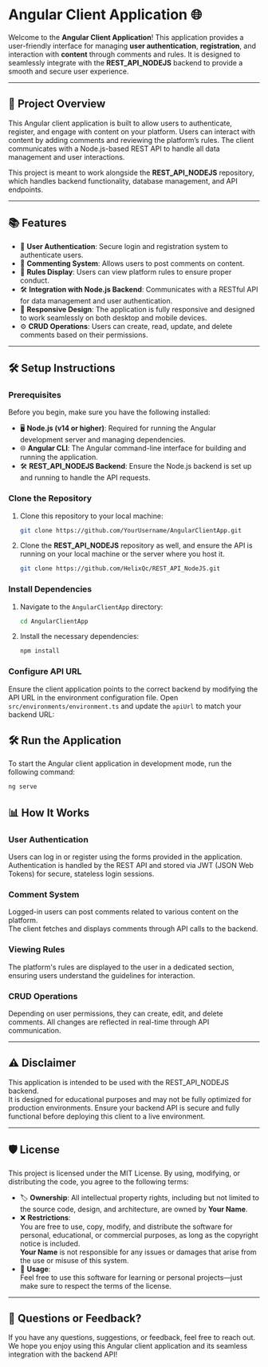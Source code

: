 # **Angular Client Application** 🌐

Welcome to the **Angular Client Application**! This application provides a user-friendly interface for managing **user authentication**, **registration**, and interaction with **content** through comments and rules. It is designed to seamlessly integrate with the **REST_API_NODEJS** backend to provide a smooth and secure user experience.

---

## 🚀 **Project Overview**

This Angular client application is built to allow users to authenticate, register, and engage with content on your platform. Users can interact with content by adding comments and reviewing the platform’s rules. The client communicates with a Node.js-based REST API to handle all data management and user interactions.

This project is meant to work alongside the **REST_API_NODEJS** repository, which handles backend functionality, database management, and API endpoints.

---

## 📚 **Features**

- 🔐 **User Authentication**: Secure login and registration system to authenticate users.
- 💬 **Commenting System**: Allows users to post comments on content.
- 📜 **Rules Display**: Users can view platform rules to ensure proper conduct.
- 🛠️ **Integration with Node.js Backend**: Communicates with a RESTful API for data management and user authentication.
- 📱 **Responsive Design**: The application is fully responsive and designed to work seamlessly on both desktop and mobile devices.
- ⚙️ **CRUD Operations**: Users can create, read, update, and delete comments based on their permissions.

---

## 🛠️ **Setup Instructions**

### **Prerequisites**

Before you begin, make sure you have the following installed:

- 🖥️ **Node.js (v14 or higher)**: Required for running the Angular development server and managing dependencies.
- 🌐 **Angular CLI**: The Angular command-line interface for building and running the application.
- 🛠️ **REST_API_NODEJS Backend**: Ensure the Node.js backend is set up and running to handle the API requests.

### **Clone the Repository**

1. Clone this repository to your local machine:

    ```bash
    git clone https://github.com/YourUsername/AngularClientApp.git
    ```

2. Clone the **REST_API_NODEJS** repository as well, and ensure the API is running on your local machine or the server where you host it.

    ```bash
    git clone https://github.com/HelixQc/REST_API_NodeJS.git
    ```

### **Install Dependencies**

1. Navigate to the `AngularClientApp` directory:

    ```bash
    cd AngularClientApp
    ```

2. Install the necessary dependencies:

    ```bash
    npm install
    ```

### **Configure API URL**

Ensure the client application points to the correct backend by modifying the API URL in the environment configuration file. Open `src/environments/environment.ts` and update the `apiUrl` to match your backend URL:

## 🛠️ **Run the Application**

To start the Angular client application in development mode, run the following command:

```bash
ng serve
```


## 📊 How It Works

### **User Authentication**
Users can log in or register using the forms provided in the application.  
Authentication is handled by the REST API and stored via JWT (JSON Web Tokens) for secure, stateless login sessions.

### **Comment System**
Logged-in users can post comments related to various content on the platform.  
The client fetches and displays comments through API calls to the backend.

### **Viewing Rules**
The platform's rules are displayed to the user in a dedicated section, ensuring users understand the guidelines for interaction.

### **CRUD Operations**
Depending on user permissions, they can create, edit, and delete comments. All changes are reflected in real-time through API communication.

---

## ⚠️ Disclaimer
This application is intended to be used with the REST_API_NODEJS backend.  
It is designed for educational purposes and may not be fully optimized for production environments. Ensure your backend API is secure and fully functional before deploying this client to a live environment.

---

## 🛡️ License
This project is licensed under the MIT License. By using, modifying, or distributing the code, you agree to the following terms:

- 🏷️ **Ownership**: All intellectual property rights, including but not limited to the source code, design, and architecture, are owned by **Your Name**.
- ❌ **Restrictions**:  
    You are free to use, copy, modify, and distribute the software for personal, educational, or commercial purposes, as long as the copyright notice is included.  
    **Your Name** is not responsible for any issues or damages that arise from the use or misuse of this system.
- 🔐 **Usage**:  
    Feel free to use this software for learning or personal projects—just make sure to respect the terms of the license.

---

## 💬 Questions or Feedback?
If you have any questions, suggestions, or feedback, feel free to reach out.  
We hope you enjoy using this Angular client application and its seamless integration with the backend API!

